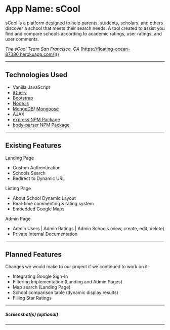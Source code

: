 # App Name: sCool

sCool is a platform designed to help parents, students, scholars, and others discover a school that meets their search needs. A tool created to assist you find and compare schools according to academic ratings, user ratings, and user comments.

*The sCool Team*
*San Francisco, CA*
[https://floating-ocean-87386.herokuapp.com/]()


---

## Technologies Used

- Vanilla JavaScript
- [jQuery](http://jquery.com/)
- [Bootstrap](https://getbootstrap.com/)
- [Node.js](https://nodejs.org/en/)
- [MongoDB](https://www.mongodb.com/)/ [Mongoose](https://www.npmjs.com/package/mongoose)
- AJAX
- [express NPM Package](https://www.npmjs.com/package/express)
- [body-parser NPM Package](https://www.npmjs.com/package/body-parser) 


---

## Existing Features

Landing Page
- Custom Authentication
- Schools Search
- Redirect to Dynamic URL

Listing Page
- About School Dynamic Layout
- Real-time commenting & rating system
- Embedded Google Maps

Admin Page
- Admin Users | Admin Ratings | Admin Schools (view, create, edit, delete)
- Private Internal Documentation


---

## Planned Features

Changes we would make to our project if we continued to work on it:

- Integrating Google Sign-In
- Filtering Implementation (Landing and Admin Pages)
- Map search (Landing Page)
- School comparison table (dynamic display results)
- Filling Star Ratings


---

##### Screenshot(s) (optional)


---

